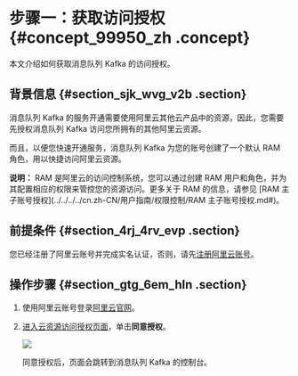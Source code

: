 # 步骤一：获取访问授权 {#concept_99950_zh .concept}

本文介绍如何获取消息队列 Kafka 的访问授权。

## 背景信息 {#section_sjk_wvg_v2b .section}

消息队列 Kafka 的服务开通需要使用阿里云其他云产品中的资源，因此，您需要先授权消息队列 Kafka 访问您所拥有的其他阿里云资源。

而且，以便您快速开通服务，消息队列 Kafka 为您的账号创建了一个默认 RAM 角色，用以快捷访问阿里云资源。

**说明：** RAM 是阿里云的访问控制系统，您可以通过创建 RAM 用户和角色，并为其配置相应的权限来管控您的资源访问。更多关于 RAM 的信息，请参见 [RAM 主子账号授权](../../../../cn.zh-CN/用户指南/权限控制/RAM 主子账号授权.md#)。

## 前提条件 {#section_4rj_4rv_evp .section}

您已经注册了阿里云账号并完成实名认证，否则，请先[注册阿里云账号](https://account.aliyun.com/register/register.html)。

## 操作步骤 {#section_gtg_6em_hln .section}

1.  使用阿里云账号登录[阿里云官网](https://cn.aliyun.com/)。

2.  [进入云资源访问授权页面](https://ram.console.aliyun.com/#/role/authorize?request=%7B%22Requests%22%3A%20%7B%22request1%22%3A%20%7B%22RoleName%22%3A%20%22AliyunKafkaDefaultRole%22%2C%20%22TemplateId%22%3A%20%22DefaultRole%22%7D%7D%2C%20%22ReturnUrl%22%3A%20%22https%3A//kafka.console.aliyun.com/%22%2C%20%22Service%22%3A%20%22Kafka%22%7D)，单击**同意授权**。

    ![](http://static-aliyun-doc.oss-cn-hangzhou.aliyuncs.com/assets/img/998820/156446878553126_zh-CN.png)

    同意授权后，页面会跳转到消息队列 Kafka 的控制台。


